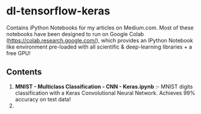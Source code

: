 # dl-tensorflow-keras
Contains iPython Notebooks for my articles on Medium.com. Most of these notebooks have been designed to run on Google Colab (https://colab.research.google.com/), which provides an IPython Notebook like environment pre-loaded with all scientific & deep-learning libraries + a free GPU!

## Contents
1. **MNIST - Multiclass Classification - CNN - Keras.ipynb** :- MNIST digits classification with a Keras Convolutional Neural Network. Achieves 99% accuracy on test data!
2. 

